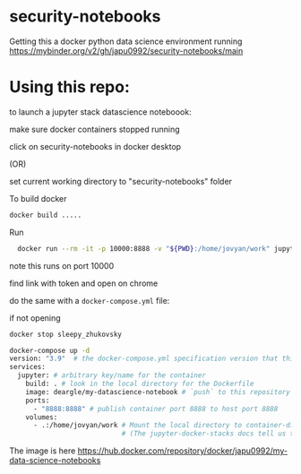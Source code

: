# security-notebooks
Getting this a docker python data science environment running 
https://mybinder.org/v2/gh/japu0992/security-notebooks/main


# Using this repo: 
to launch a jupyter stack datascience noteboook:

make sure docker containers stopped running

click on security-notebooks in docker desktop

(OR)

set current working directory to "security-notebooks" folder

To build docker
```bash
docker build .....
```
Run

```bash
  docker run --rm -it -p 10000:8888 -v "${PWD}:/home/jovyan/work" jupyter/datascience-notebook:b418b67c225b
  ```

note this runs on port 10000

find link with token and open on chrome

do the same with a `docker-compose.yml` file:

if not opening

```bash
docker stop sleepy_zhukovsky
```

```bash
docker-compose up -d
version: "3.9"  # the docker-compose.yml specification version that this file uses
services:
  jupyter: # arbitrary key/name for the container
    build: . # look in the local directory for the Dockerfile
    image: deargle/my-datascience-notebook # `push` to this repository (defaults to DockerHub)
    ports:
      - "8888:8888" # publish container port 8888 to host port 8888
    volumes:
      - .:/home/jovyan/work # Mount the local directory to container-directory `/home/jovyan/work`
                            # (The jupyter-docker-stacks docs tell us to mount it here)

```
The image is here https://hub.docker.com/repository/docker/japu0992/my-data-science-notebooks

 
